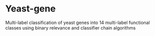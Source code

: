 # Yeast-gene
Multi-label classification of yeast genes into 14 multi-label functional classes using binary relevance and classifier chain algorithms

